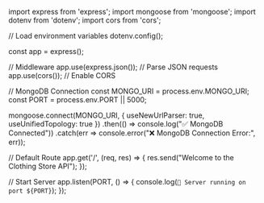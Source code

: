 import express from 'express';
import mongoose from 'mongoose';
import dotenv from 'dotenv';
import cors from 'cors';

// Load environment variables
dotenv.config();

const app = express();

// Middleware
app.use(express.json()); // Parse JSON requests
app.use(cors()); // Enable CORS

// MongoDB Connection
const MONGO_URI = process.env.MONGO_URI;
const PORT = process.env.PORT || 5000;

mongoose.connect(MONGO_URI, {
  useNewUrlParser: true,
  useUnifiedTopology: true
})
.then(() => console.log("✅ MongoDB Connected"))
.catch(err => console.error("❌ MongoDB Connection Error:", err));

// Default Route
app.get('/', (req, res) => {
  res.send("Welcome to the Clothing Store API");
});

// Start Server
app.listen(PORT, () => {
  console.log(`🚀 Server running on port ${PORT}`);
});
